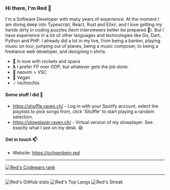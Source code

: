 ### Hi there, I'm Red 👋

I'm a Software Developer with many years of experience. At the moment I am diving deep into Typescript, React, Rust and Elixir, and I love getting my hands dirty in coding puzzles (tech interviewers better be prepared 🤣). But I have experience in a lot of other languages and technologies like Go, Dart, Python and PHP. I already did a lot in my live, from being a banker, playing music on tour, jumping out of planes, being a music composer, to being a freelance web developer, and designing t-shirts.

- 🚀 In love with rockets and space  
- **λ** I prefer FP over OOP, but whatever gets the job done.
- 📓 neovim &gt; VSC
- 🌱 Vegan
- **♂** he/him/his

#### Some stuff I did 🔭

- https://shuffle.raven.ch/ - Log in with your Spotify account, select the playlists to pick songs from, click 'Shuffle' to start playing a random selection.
- https://slowplayer.raven.ch/ - Virtual version of my slowplayer. See exactly what I see on my desk. 😄

#### Get in touch 📫

- Website: https://ochsenbein.red

<!--
- My HackerRank profile: https://www.hackerrank.com/redochsenbein
-->

----

[![Red's Codewars rank](https://www.codewars.com/users/syeo66/badges/small)](https://www.codewars.com/users/syeo66)

----

![Red's GitHub stats](https://github-readme-stats.vercel.app/api?username=syeo66&count_private=true&theme=radical&show_icons=true&title_color=0891b2&text_color=ffffff&icon_color=0891b2&bg_color=1c1917&hide_border=true)
![Red's Top Langs](https://github-readme-stats.vercel.app/api/top-langs/?username=syeo66&hide=c&theme=radical&layout=compact&langs_count=6&title_color=0891b2&text_color=ffffff&icon_color=0891b2&bg_color=1c1917&hide_border=true)
![Red's Streak](https://github-readme-streak-stats.herokuapp.com/?user=syeo66&stroke=ffffff&background=1c1917&ring=0891b2&fire=0891b2&currStreakNum=ffffff&currStreakLabel=0891b2&sideNums=ffffff&sideLabels=ffffff&dates=ffffff&hide_border=true)

<!--
**syeo66/syeo66** is a ✨ _special_ ✨ repository because its `README.md` (this file) appears on your GitHub profile.

Here are some ideas to get you started:

- 🔭 I’m currently working on ...
- 🌱 I’m currently learning ...
- 👯 I’m looking to collaborate on ...
- 🤔 I’m looking for help with ...
- 💬 Ask me about ...
- 📫 How to reach me: ...
- 😄 Pronouns: ...
- ⚡ Fun fact: ...
-->
